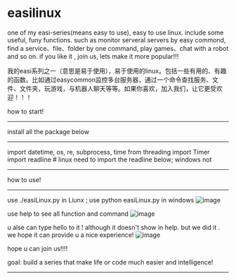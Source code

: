# easilinux
one of my easi-series(means easy to use), easy to use linux. include some useful, funy functions. such as monitor serveral servers by easy commond, find a service、file、folder by one command, play games、chat with a robot  and so on.  if you like it , join us, lets make it more popular!!!

我的easi系列之一（意思是易于使用），易于使用的linux。包括一些有用的、有趣的函数。比如通过easycommon监控多台服务器，通过一个命令查找服务、文件、文件夹，玩游戏，与机器人聊天等等。如果你喜欢，加入我们，让它更受欢迎！！！


how to start!
*****************************************************************
install all the package below
*****************************************************************

import datetime, os, re, subprocess, time
from threading import Timer
import readline  # linux need to import the readline below; windows not
*****************************************************************


how to use!
*****************************************************************
use ./easiLinux.py in Liunx ; use python easiLinux.py in windows
![image](https://user-images.githubusercontent.com/20569520/199637000-7a3114e7-52c3-4bdc-aaf7-a169af32084b.png)

use help to see all function and command
![image](https://user-images.githubusercontent.com/20569520/199637076-18996e41-368e-402b-9c56-826c25178f44.png)

u alse can type hello to it !  although it doesn't show in help. but we did it . we hope it can provide u a nice experience!
![image](https://user-images.githubusercontent.com/20569520/199637303-847fea5e-60d1-4e54-9442-6ff1aed7449a.png)

hope u can join us!!!!


goal:  build a series that make life or code much easier and intelligence!
*****************************************************************
